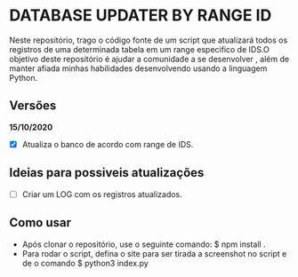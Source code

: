 # DATABASE UPDATER BY RANGE ID

Neste repositório, trago o código fonte de um script que atualizará todos os registros de uma determinada tabela em um range especifico de IDS.O objetivo deste repositório é ajudar a comunidade a se desenvolver , além de manter afiada minhas habilidades desenvolvendo usando a linguagem Python.



## Versões

**15/10/2020**

- [x] Atualiza o banco de acordo com range de IDS.

## Ideias para possiveis atualizações

- [ ] Criar um LOG com os registros atualizados.

## Como usar

- Após clonar o repositório, use o seguinte comando: $ npm install .
- Para rodar o script, defina o site para ser tirada a screenshot no script e de o comando $ python3 index.py
